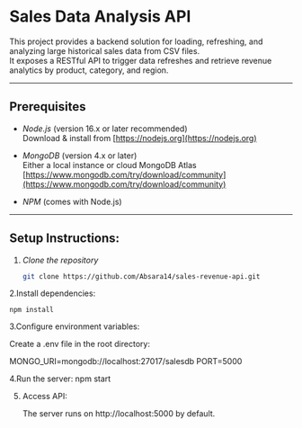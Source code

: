 # Sales Data Analysis API

This project provides a backend solution for loading, refreshing, and analyzing large historical sales data from CSV files.  
It exposes a RESTful API to trigger data refreshes and retrieve revenue analytics by product, category, and region.

---

## Prerequisites

- *Node.js* (version 16.x or later recommended)  
  Download & install from [https://nodejs.org](https://nodejs.org)  

- *MongoDB* (version 4.x or later)  
  Either a local instance or cloud MongoDB Atlas  
  [https://www.mongodb.com/try/download/community](https://www.mongodb.com/try/download/community)  

- *NPM* (comes with Node.js)  

---

## Setup Instructions:

1. *Clone the repository*

   ```bash
   git clone https://github.com/Absara14/sales-revenue-api.git

2.Install dependencies:

    npm install

3.Configure environment variables:

   Create a .env file in the root directory:

   MONGO_URI=mongodb://localhost:27017/salesdb
   PORT=5000

4.Run the server:
      npm start

5. Access API:

     The server runs on http://localhost:5000 by default.

